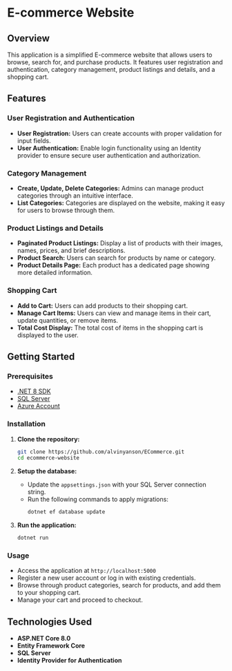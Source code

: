 # E-commerce Website

## Overview

This application is a simplified E-commerce website that allows users to browse, search for, and purchase products. It features user registration and authentication, category management, product listings and details, and a shopping cart.

## Features

### User Registration and Authentication
- **User Registration:** Users can create accounts with proper validation for input fields.
- **User Authentication:** Enable login functionality using an Identity provider to ensure secure user authentication and authorization.

### Category Management
- **Create, Update, Delete Categories:** Admins can manage product categories through an intuitive interface.
- **List Categories:** Categories are displayed on the website, making it easy for users to browse through them.

### Product Listings and Details
- **Paginated Product Listings:** Display a list of products with their images, names, prices, and brief descriptions.
- **Product Search:** Users can search for products by name or category.
- **Product Details Page:** Each product has a dedicated page showing more detailed information.

### Shopping Cart
- **Add to Cart:** Users can add products to their shopping cart.
- **Manage Cart Items:** Users can view and manage items in their cart, update quantities, or remove items.
- **Total Cost Display:** The total cost of items in the shopping cart is displayed to the user.

## Getting Started

### Prerequisites
- [.NET 8 SDK](https://dotnet.microsoft.com/download/dotnet/8.0)
- [SQL Server](https://www.microsoft.com/en-us/sql-server/sql-server-downloads)
- [Azure Account](https://azure.microsoft.com/en-us/get-started/azure-portal)

### Installation
1. **Clone the repository:**
    ```bash
    git clone https://github.com/alvinyanson/ECommerce.git
    cd ecommerce-website
    ```

2. **Setup the database:**
    - Update the `appsettings.json` with your SQL Server connection string.
    - Run the following commands to apply migrations:
      ```bash
      dotnet ef database update
      ```

3. **Run the application:**
    ```bash
    dotnet run
    ```

### Usage
- Access the application at `http://localhost:5000`
- Register a new user account or log in with existing credentials.
- Browse through product categories, search for products, and add them to your shopping cart.
- Manage your cart and proceed to checkout.

## Technologies Used
- **ASP.NET Core 8.0**
- **Entity Framework Core**
- **SQL Server**
- **Identity Provider for Authentication**
